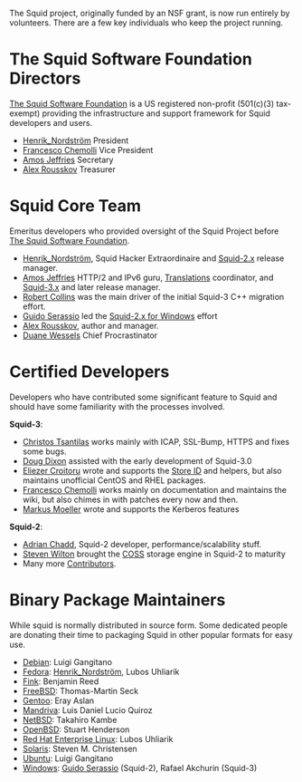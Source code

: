 The Squid project, originally funded by an NSF grant, is now run
entirely by volunteers. There are a few key individuals who keep the
project running.

# The Squid Software Foundation Directors

[The Squid Software Foundation](http://foundation.squid-cache.org/) is a
US registered non-profit (501(c)(3) tax-exempt) providing the
infrastructure and support framework for Squid developers and users.

- [Henrik_Nordström](/Henrik_Nordstr%C3%B6m)
  President
- [Francesco Chemolli](/FrancescoChemolli)
  Vice President
- [Amos Jeffries](/AmosJeffries)
  Secretary
- [Alex Rousskov](/AlexRousskov)
  Treasurer

# Squid Core Team

Emeritus developers who provided oversight of the Squid Project before
[The Squid Software Foundation](http://foundation.squid-cache.org/).
- [Henrik_Nordström](/Henrik_Nordstr%C3%B6m),
  Squid Hacker Extraordinaire and [Squid-2.x](/RoadMap/Squid2)
  release manager.
- [Amos Jeffries](/AmosJeffries)
  HTTP/2 and IPv6 guru, [Translations](/Translations)
  coordinator, and [Squid-3.x](/RoadMap/Squid3) and later
  release manager.
- [Robert Collins](http://www.squid-cache.org/~robertc/) was the main
  driver of the initial Squid-3 C++ migration effort.
- [Guido Serassio](/GuidoSerassio)
  led the [Squid-2.x for Windows](http://squid.acmeconsulting.it/)
  effort
- [Alex Rousskov](/AlexRousskov),
  author and manager.
- [Duane Wessels](http://wessels.squid-cache.org/)
  Chief Procrastinator

# Certified Developers

Developers who have contributed some significant feature to Squid and
should have some familiarity with the processes involved.

**Squid-3**:
- [Christos  Tsantilas](/ChristosTsantilas)
  works mainly with ICAP, SSL-Bump, HTTPS and fixes some bugs.
- [Doug Dixon](/DougDixon)
  assisted with the early development of Squid-3.0
- [Eliezer Croitoru](/EliezerCroitoru)
  wrote and supports the [Store ID](/Features/StoreID)
  and helpers, but also maintains unofficial CentOS and RHEL packages.
- [Francesco Chemolli](/FrancescoChemolli)
  works mainly on documentation and maintains the wiki, but also
  chimes in with patches every now and then.
- [Markus Moeller](/MarkusMoeller)
  wrote and supports the Kerberos features

**Squid-2**:

- [Adrian Chadd](https://github.com/erikarn), Squid-2
  developer, performance/scalability stuff.
- [Steven Wilton](/StevenWilton)
  brought the [COSS](/Features/CyclicObjectStorageSystem)
  storage engine in Squid-2 to maturity
- Many more
  [Contributors](https://raw.githubusercontent.com/squid-cache/squid/master/CONTRIBUTORS).

# Binary Package Maintainers

While squid is normally distributed in source form. Some dedicated
people are donating their time to packaging Squid in other popular
formats for easy use.
- [Debian](/KnowledgeBase/Debian):
  Luigi Gangitano
- [Fedora](/KnowledgeBase/Fedora):
  [Henrik_Nordström](/Henrik_Nordstr%C3%B6m),
  Lubos Uhliarik
- [Fink](/KnowledgeBase/Fink):
  Benjamin Reed
- [FreeBSD](/KnowledgeBase/FreeBSD):
  Thomas-Martin Seck
- [Gentoo](/KnowledgeBase/Gentoo):
  Eray Aslan
- [Mandriva](/KnowledgeBase/Mandriva):
  Luis Daniel Lucio Quiroz
- [NetBSD](/KnowledgeBase/NetBSD):
  Takahiro Kambe
- [OpenBSD](/KnowledgeBase/OpenBsd):
  Stuart Henderson
- [Red Hat Enterprise Linux](/KnowledgeBase/RedHat):
  Lubos Uhliarik
- [Solaris](/KnowledgeBase/Solaris):
  Steven M. Christensen
- [Ubuntu](/KnowledgeBase/Ubuntu):
  Luigi Gangitano
- [Windows](/KnowledgeBase/Windows):
  [Guido Serassio](/GuidoSerassio)
  (Squid-2), Rafael Akchurin (Squid-3)
